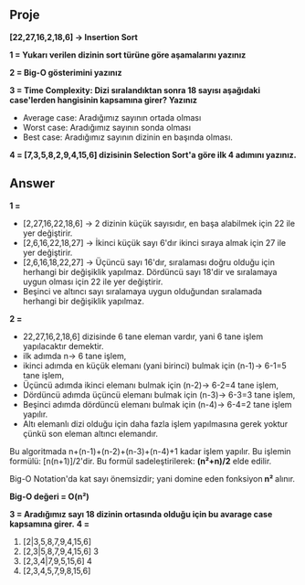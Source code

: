 <h2>Proje</h2>
<strong>[22,27,16,2,18,6] -> Insertion Sort</strong>

<strong>1 = Yukarı verilen dizinin sort türüne göre aşamalarını yazınız</strong>

<strong>2 = Big-O gösterimini yazınız</strong>

<strong>3 = Time Complexity: Dizi sıralandıktan sonra 18 sayısı aşağıdaki case'lerden hangisinin kapsamına girer? Yazınız</strong>
<ul>
  <li>Average case: Aradığımız sayının ortada olması</li>
  <li>Worst case: Aradığımız sayının sonda olması</li>
  <li>Best case: Aradığımız sayının dizinin en başında olması.</li>
</ul>
<strong>4 = [7,3,5,8,2,9,4,15,6] dizisinin Selection Sort'a göre ilk 4 adımını yazınız.</strong>

<h2>Answer</h2>
<strong>1 =</strong>
<ul>
  <li>[2,27,16,22,18,6] -> 2 dizinin küçük sayısıdır, en başa alabilmek için 22 ile yer değiştirir.</li>
  <li>[2,6,16,22,18,27] -> İkinci küçük sayı 6'dır ikinci sıraya almak için 27 ile yer değiştirir.</li>
  <li>[2,6,16,18,22,27] -> Üçüncü sayı 16'dır, sıralaması doğru olduğu için herhangi bir değişiklik yapılmaz. Dördüncü sayı 18'dir ve sıralamaya uygun olması için 22 ile yer değiştirir.</li>
  <li>Beşinci ve altıncı sayı sıralamaya uygun olduğundan sıralamada herhangi bir değişiklik yapılmaz.</li>
</ul>
<strong>2 =</strong>
<ul>
  <li>22,27,16,2,18,6] dizisinde 6 tane eleman vardır, yani 6 tane işlem yapılacaktır demektir.</li>
  <li>ilk adımda n-> 6 tane işlem,</li>
  <li>ikinci adımda en küçük elemanı (yani birinci) bulmak için (n-1)-> 6-1=5 tane işlem,</li>
  <li>Üçüncü adımda ikinci elemanı bulmak için (n-2)-> 6-2=4 tane işlem,</li>
  <li>Dördüncü adımda üçüncü elemanı bulmak için (n-3)-> 6-3=3 tane işlem,</li>
  <li>Beşinci adımda dördüncü elemanı bulmak için (n-4)-> 6-4=2 tane işlem yapılır.</li>
  <li>Altı elemanlı dizi olduğu için daha fazla işlem yapılmasına gerek yoktur çünkü son eleman altıncı elemandır.</li>
</ul>
<p>Bu algoritmada n+(n-1)+(n-2)+(n-3)+(n-4)+1 kadar işlem yapılır. Bu işlemin formülü: [n(n+1)]/2'dir. Bu formül sadeleştirilerek: <strong>(n²+n)/2</strong> elde edilir.</p>
<p>Big-O Notation'da kat sayı önemsizdir; yani domine eden fonksiyon<strong> n² </strong>alınır.</p>
<p><strong>Big-O değeri = O(n²)</strong></p>
<strong>3 = Aradığımız sayı 18 dizinin ortasında olduğu için bu avarage case kapsamına girer.</strong>
<strong>4 =</strong> 
<ol>
  <li>[2|3,5,8,7,9,4,15,6]</li>
  <li>[2,3|5,8,7,9,4,15,6] 3</li>
  <li>[2,3,4|7,9,5,15,6] 4</li>
  <li>[2,3,4,5,7,9,8,15,6]</li>
</ol>
